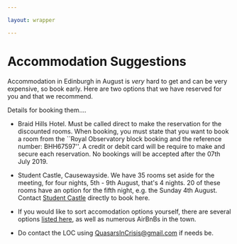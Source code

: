 ```yaml
---

layout: wrapper

---
```


# Accommodation Suggestions

Accommodation in Edinburgh in August is *very* hard to get and can be very expensive, so book early.
Here are two options that we have reserved for you and that we recommend.

Details for booking them....

- Braid Hills Hotel. Must be called direct to make the reservation for the discounted rooms. When booking, you must state that you want to book a room from the ``Royal Observatory block booking and the reference number: BHH67597''. A credit or debit card will be require to make and secure each reservation. No bookings will be accepted after the 07th July 2019.

- Student Castle, Causewayside. We have 35 rooms set aside for the meeting, for four nights,
5th - 9th August, that's 4 nights. 20 of these rooms have an option for the fifth night, e.g. the Sunday 4th August.
Contact [Student Castle](https://www.studentcastle.co.uk/locations/edinburgh-student-accommodation/contact/) directly to book here. 

- If you would like to sort accomodation options yourself, there are several options [listed here](https://www.roe.ac.uk/ifa/about/Edinburgh_Accommodation.html), as well as numerous AirBnBs in the town. 

- Do contact the LOC using [QuasarsInCrisis@gmail.com](mailto:quasarsincrisis@gmail.com) if needs be. 


